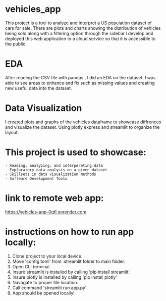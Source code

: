 # vehicles_app

This project is a tool to analyze and interpret  a US population dataset of cars for sale. There are plots and charts showing the distribution of vehicles being sold along with a filtering option through the sidebar.I develop and deployed this web application to a cloud service so that it is accessible to the public.

# EDA
After reading the CSV file with pandas , I did an EDA on the dataset. I was able to see areas to enhance and fix such as missing values and creating new useful data into the dataset. 

# Data Visualization
I created plots and graphs of the vehicles dataframe to showcase diffrences and visualize the dataset. Using plotly express and streamlit to organize the layout.

# This project is used to showcase:
    - Reading, analyzing, and interpereting data
    - Exploratory data analysis on a given dataset
    - Skillsets in data visualization methods 
    - Software Development Tools
    
# link to remote web app:
https://vehicles-app-0qfl.onrender.com

# instructions on how to run app locally:
1. Clone project to your local device.
2. Move 'config.toml' from .streamlit folder to main folder.
3. Open CLI terminal.
4. Insure streamlit is installed by calling 'pip install streamlit'.
5. Insure plotly is installed by calling 'pip install plotly'
6. Navagate to proper file location. 
6. Call command 'streamlit run app.py'
7. App should be opened locally!